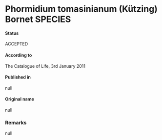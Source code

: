 # Phormidium tomasinianum (Kützing) Bornet SPECIES

#### Status
ACCEPTED

#### According to
The Catalogue of Life, 3rd January 2011

#### Published in
null

#### Original name
null

### Remarks
null